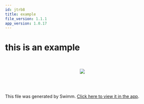 ```yaml
---
id: jtrb8
title: example
file_version: 1.1.1
app_version: 1.0.17
---
```


# this is an example

<br/>

<br/>

<div align="center"><img src="https://user-images.githubusercontent.com/100768144/213927188-5e95e372-ae98-4eee-8b1f-62248f25ec45.png" style="width:'50%'"/></div>

<br/>

<br/>

<br/>

This file was generated by Swimm. [Click here to view it in the app](http://localhost:5000/repos/Z2l0aHViJTNBJTNBdDElM0ElM0FlcmFuLXN3aW1t/docs/jtrb8).
